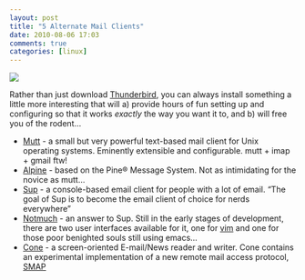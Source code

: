 ```yaml
---
layout: post
title: "5 Alternate Mail Clients"
date: 2010-08-06 17:03
comments: true
categories: [linux]
---
```

<a href="http://www.flickr.com/photos/jasonwryan/462324481/lightbox/"><img src="http://dl.dropbox.com/u/261312/Blog-images/mail-5alts.png"/></a>

Rather than just download <a href="http://www.mozillamessaging.com/en-US/thunderbird/" title="Thunderbird homepage">Thunderbird</a>, you can always install something a little more interesting that will a) provide hours of fun setting up and configuring so that it works <em>exactly</em> the way you want it to, and b) will free you of the rodent…</p>

* <a href="http://www.mutt.org/" title="mutt homepage">Mutt</a> - a small but very powerful text-based mail client for Unix operating systems. Eminently extensible and configurable. mutt + imap + gmail ftw!
* <a href="http://www.washington.edu/alpine/" title="Alpine homepage">Alpine</a> - based on the Pine® Message System. Not as intimidating for the novice as mutt…
* <a href="http://sup.rubyforge.org/" title="sup homepage">Sup</a> - a console-based email client for people with a lot of email. “The goal of Sup is to become the email client of choice for nerds everywhere”
* <a href="http://notmuchmail.org/">Notmuch</a> - an answer to Sup. Still in the early stages of development, there are two user interfaces available for it, one for <a href="http://www.vim.org/" title="THE text editor...">vim</a> and one for those poor benighted souls still using emacs…
* <a href="http://www.courier-mta.org/cone/cone00index.html" title="Cone homepage">Cone</a> - a screen-oriented E-mail/News reader and writer. Cone contains an experimental implementation of a new remote mail access protocol, <a href="http://en.wikipedia.org/wiki/Simple_Mail_Access_Protocol" title="Wikipedia page">SMAP</a>


